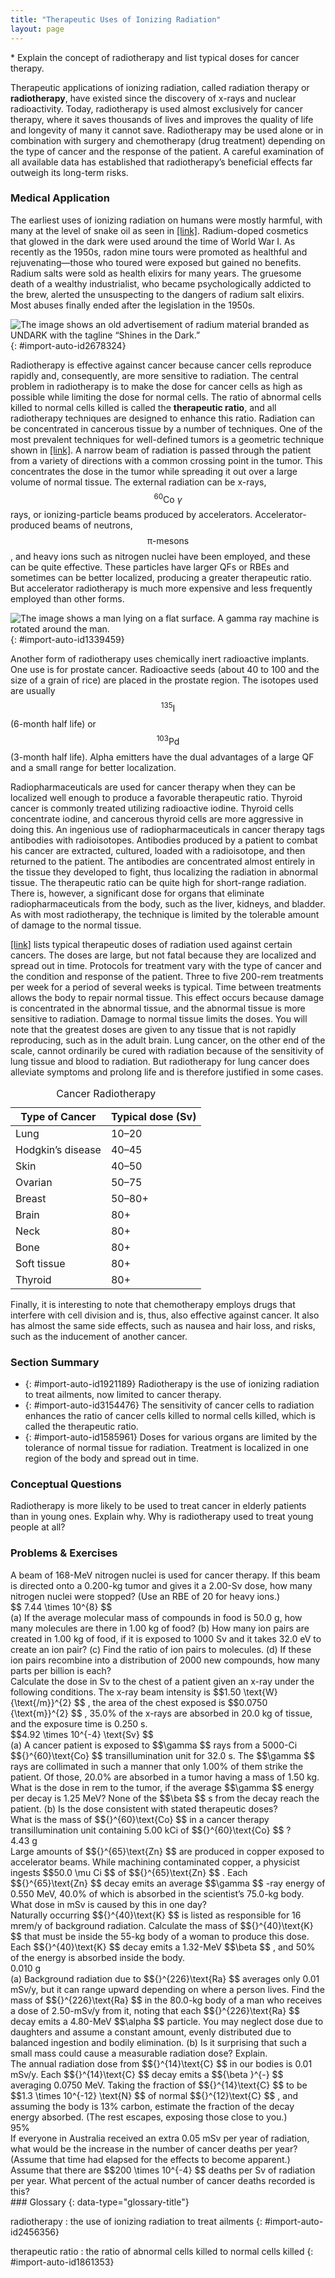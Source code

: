```yaml
---
title: "Therapeutic Uses of Ionizing Radiation"
layout: page
---
```



<div data-type="abstract" markdown="1">
* Explain the concept of radiotherapy and list typical doses for cancer therapy.

</div>

Therapeutic applications of ionizing radiation, called radiation therapy or **radiotherapy**, have existed since the discovery of x-rays and nuclear radioactivity. Today, radiotherapy is used almost exclusively for cancer therapy, where it saves thousands of lives and improves the quality of life and longevity of many it cannot save. Radiotherapy may be used alone or in combination with surgery and chemotherapy (drug treatment) depending on the type of cancer and the response of the patient. A careful examination of all available data has established that radiotherapy’s beneficial effects far outweigh its long-term risks.

### Medical Application

The earliest uses of ionizing radiation on humans were mostly harmful, with many at the level of snake oil as seen in [\[link\]](#import-auto-id2678324). Radium-doped cosmetics that glowed in the dark were used around the time of World War I. As recently as the 1950s, radon mine tours were promoted as healthful and rejuvenating—those who toured were exposed but gained no benefits. Radium salts were sold as health elixirs for many years. The gruesome death of a wealthy industrialist, who became psychologically addicted to the brew, alerted the unsuspecting to the dangers of radium salt elixirs. Most abuses finally ended after the legislation in the 1950s.

![The image shows an old advertisement of radium material branded as UNDARK with the tagline &#x201C;Shines in the Dark.&#x201D;](../resources/Figure_33_03_01a.jpg "The properties of radiation were once touted for far more than its modern use in cancer therapy. Until 1932, radium was advertised for a variety of uses, often with tragic results. (credit: Struthious Bandersnatch.)"){: #import-auto-id2678324}

Radiotherapy is effective against cancer because cancer cells reproduce rapidly and, consequently, are more sensitive to radiation. The central problem in radiotherapy is to make the dose for cancer cells as high as possible while limiting the dose for normal cells. The ratio of abnormal cells killed to normal cells killed is called the **therapeutic ratio**, and all radiotherapy techniques are designed to enhance this ratio. Radiation can be concentrated in cancerous tissue by a number of techniques. One of the most prevalent techniques for well-defined tumors is a geometric technique shown in [\[link\]](#import-auto-id1339459). A narrow beam of radiation is passed through the patient from a variety of directions with a common crossing point in the tumor. This concentrates the dose in the tumor while spreading it out over a large volume of normal tissue. The external radiation can be x-rays,  $${}^{60}\text{Co }\gamma  $$
 rays, or ionizing-particle beams produced by accelerators. Accelerator-produced beams of neutrons,  $$\text{π-mesons} $$
, and heavy ions such as nitrogen nuclei have been employed, and these can be quite effective. These particles have larger QFs or RBEs and sometimes can be better localized, producing a greater therapeutic ratio. But accelerator radiotherapy is much more expensive and less frequently employed than other forms.

![The image shows a man lying on a flat surface. A gamma ray machine is rotated around the man.](../resources/Figure_33_03_02a.jpg "The 60Co source of \( \gamma \);-radiation is rotated around the patient so that the common crossing point is in the tumor, concentrating the dose there. This geometric technique works for well-defined tumors."){: #import-auto-id1339459}

Another form of radiotherapy uses chemically inert radioactive implants. One use is for prostate cancer. Radioactive seeds (about 40 to 100 and the size of a grain of rice) are placed in the prostate region. The isotopes used are usually  $${}^{135}\text{I} $$
 (6-month half life) or  $${}^{103}\text{Pd} $$
 (3-month half life). Alpha emitters have the dual advantages of a large QF and a small range for better localization.

Radiopharmaceuticals are used for cancer therapy when they can be localized well enough to produce a favorable therapeutic ratio. Thyroid cancer is commonly treated utilizing radioactive iodine. Thyroid cells concentrate iodine, and cancerous thyroid cells are more aggressive in doing this. An ingenious use of radiopharmaceuticals in cancer therapy tags antibodies with radioisotopes. Antibodies produced by a patient to combat his cancer are extracted, cultured, loaded with a radioisotope, and then returned to the patient. The antibodies are concentrated almost entirely in the tissue they developed to fight, thus localizing the radiation in abnormal tissue. The therapeutic ratio can be quite high for short-range radiation. There is, however, a significant dose for organs that eliminate radiopharmaceuticals from the body, such as the liver, kidneys, and bladder. As with most radiotherapy, the technique is limited by the tolerable amount of damage to the normal tissue.

[\[link\]](#import-auto-id1994467) lists typical therapeutic doses of radiation used against certain cancers. The doses are large, but not fatal because they are localized and spread out in time. Protocols for treatment vary with the type of cancer and the condition and response of the patient. Three to five 200-rem treatments per week for a period of several weeks is typical. Time between treatments allows the body to repair normal tissue. This effect occurs because damage is concentrated in the abnormal tissue, and the abnormal tissue is more sensitive to radiation. Damage to normal tissue limits the doses. You will note that the greatest doses are given to any tissue that is not rapidly reproducing, such as in the adult brain. Lung cancer, on the other end of the scale, cannot ordinarily be cured with radiation because of the sensitivity of lung tissue and blood to radiation. But radiotherapy for lung cancer does alleviate symptoms and prolong life and is therefore justified in some cases.

<table id="import-auto-id1994467" summary="This table has two columns. The left column lists the type of cancer and the right column lists the typical dose of radiation administered for each type of cancer."><caption><span data-type="title">Cancer Radiotherapy</span></caption><thead><tr>
                        <th>
                            <strong>Type of Cancer</strong>
                        </th>
                        <th>
                            <strong>Typical dose (Sv)</strong>
                        </th>
                    </tr></thead><tbody><tr>
                        <td>Lung</td>
                        <td>10–20</td>
                    </tr><tr>
                        <td>Hodgkin’s disease</td>
                        <td>40–45</td>
                    </tr><tr>
                        <td>Skin</td>
                        <td>40–50</td>
                    </tr><tr>
                        <td>Ovarian</td>
                        <td>50–75</td>
                    </tr><tr>
                        <td>Breast</td>
                        <td>50–80+</td>
                    </tr><tr>
                        <td>Brain</td>
                        <td>80+</td>
                    </tr><tr>
<td>Neck</td>
<td>80+</td>
</tr><tr>
<td>Bone</td>
<td>80+</td>
</tr><tr>
<td>Soft tissue</td>
<td>80+</td>
</tr><tr>
<td>Thyroid</td>
<td>80+</td>
</tr></tbody></table>

Finally, it is interesting to note that chemotherapy employs drugs that interfere with cell division and is, thus, also effective against cancer. It also has almost the same side effects, such as nausea and hair loss, and risks, such as the inducement of another cancer.

### Section Summary

* {: #import-auto-id1921189} Radiotherapy is the use of ionizing radiation to treat ailments, now limited to cancer therapy.
* {: #import-auto-id3154476} The sensitivity of cancer cells to radiation enhances the ratio of cancer cells killed to normal cells killed, which is called the therapeutic ratio.
* {: #import-auto-id1585961} Doses for various organs are limited by the tolerance of normal tissue for radiation. Treatment is localized in one region of the body and spread out in time.

### Conceptual Questions

<div data-type="exercise" data-element-type="conceptual-questions">
<div data-type="problem" markdown="1">
Radiotherapy is more likely to be used to treat cancer in elderly patients than in young ones. Explain why. Why is radiotherapy used to treat young people at all?

</div>
</div>

### Problems &amp; Exercises

<div data-type="exercise" data-element-type="problems-exercises">
<div data-type="problem" markdown="1">
A beam of 168-MeV nitrogen nuclei is used for cancer therapy. If this beam is directed onto a 0.200-kg tumor and gives it a 2.00-Sv dose, how many nitrogen nuclei were stopped? (Use an RBE of 20 for heavy ions.)

</div>
<div data-type="solution" data-element-type="problems-exercises" markdown="1">
 $$ 7.44 \times 10^{8}  $$
</div>
</div>

<div data-type="exercise" data-element-type="problems-exercises">
<div data-type="problem" markdown="1">
(a) If the average molecular mass of compounds in food is 50.0 g, how many molecules are there in 1.00 kg of food? (b) How many ion pairs are created in 1.00 kg of food, if it is exposed to 1000 Sv and it takes 32.0 eV to create an ion pair? (c) Find the ratio of ion pairs to molecules. (d) If these ion pairs recombine into a distribution of 2000 new compounds, how many parts per billion is each?

</div>
</div>

<div data-type="exercise" data-element-type="problems-exercises">
<div data-type="problem" markdown="1">
Calculate the dose in Sv to the chest of a patient given an x-ray under the following conditions. The x-ray beam intensity is  $$1.50 \text{W}{\text{/m}}^{2} $$
, the area of the chest exposed is  $$0.0750 {\text{m}}^{2} $$
, 35.0% of the x-rays are absorbed in 20.0 kg of tissue, and the exposure time is 0.250 s.

</div>
<div data-type="solution" data-element-type="problems-exercises" markdown="1">
 $$4.92 \times 10^{-4}  \text{Sv} $$
</div>
</div>

<div data-type="exercise" data-element-type="problems-exercises">
<div data-type="problem" markdown="1">
(a) A cancer patient is exposed to  $$\gamma  $$
 rays from a 5000-Ci  $${}^{60}\text{Co} $$
 transillumination unit for 32.0 s. The  $$\gamma  $$
 rays are collimated in such a manner that only 1.00% of them strike the patient. Of those, 20.0% are absorbed in a tumor having a mass of 1.50 kg. What is the dose in rem to the tumor, if the average  $$\gamma  $$
 energy per decay is 1.25 MeV? None of the  $$\beta  $$
 s from the decay reach the patient. (b) Is the dose consistent with stated therapeutic doses?

</div>
</div>

<div data-type="exercise" data-element-type="problems-exercises">
<div data-type="problem" markdown="1">
What is the mass of  $${}^{60}\text{Co} $$
 in a cancer therapy transillumination unit containing 5.00 kCi of  $${}^{60}\text{Co} $$
?

</div>
<div data-type="solution" data-element-type="problems-exercises" markdown="1">
4.43 g

</div>
</div>

<div data-type="exercise" data-element-type="problems-exercises">
<div data-type="problem" markdown="1">
Large amounts of  $${}^{65}\text{Zn} $$
 are produced in copper exposed to accelerator beams. While machining contaminated copper, a physicist ingests  $$50.0 \mu Ci $$
 of  $${}^{65}\text{Zn} $$
. Each  $${}^{65}\text{Zn} $$
 decay emits an average  $$\gamma  $$
-ray energy of 0.550 MeV, 40.0% of which is absorbed in the scientist’s 75.0-kg body. What dose in mSv is caused by this in one day?

</div>
</div>

<div data-type="exercise" data-element-type="problems-exercises">
<div data-type="problem" markdown="1">
Naturally occurring  $${}^{40}\text{K} $$
 is listed as responsible for 16 mrem/y of background radiation. Calculate the mass of  $${}^{40}\text{K} $$
 that must be inside the 55-kg body of a woman to produce this dose. Each  $${}^{40}\text{K} $$
 decay emits a 1.32-MeV  $$\beta  $$
, and 50% of the energy is absorbed inside the body.

</div>
<div data-type="solution" data-element-type="problems-exercises" markdown="1">
0.010 g

</div>
</div>

<div data-type="exercise" data-element-type="problems-exercises">
<div data-type="problem" markdown="1">
(a) Background radiation due to  $${}^{226}\text{Ra} $$
 averages only 0.01 mSv/y, but it can range upward depending on where a person lives. Find the mass of  $${}^{226}\text{Ra} $$
 in the 80.0-kg body of a man who receives a dose of 2.50-mSv/y from it, noting that each  $${}^{226}\text{Ra} $$
 decay emits a 4.80-MeV  $$\alpha  $$
 particle. You may neglect dose due to daughters and assume a constant amount, evenly distributed due to balanced ingestion and bodily elimination. (b) Is it surprising that such a small mass could cause a measurable radiation dose? Explain.

</div>
</div>

<div data-type="exercise" data-element-type="problems-exercises">
<div data-type="problem" markdown="1">
The annual radiation dose from  $${}^{14}\text{C} $$
 in our bodies is 0.01 mSv/y. Each  $${}^{14}\text{C} $$
 decay emits a  $${\beta }^{-} $$
 averaging 0.0750 MeV. Taking the fraction of  $${}^{14}\text{C} $$
 to be  $$1.3 \times 10^{-12}  \text{N} $$
 of normal  $${}^{12}\text{C} $$
, and assuming the body is 13% carbon, estimate the fraction of the decay energy absorbed. (The rest escapes, exposing those close to you.)

</div>
<div data-type="solution" data-element-type="problems-exercises" markdown="1">
95%

</div>
</div>

<div data-type="exercise" data-element-type="problems-exercises">
<div data-type="problem" markdown="1">
If everyone in Australia received an extra 0.05 mSv per year of radiation, what would be the increase in the number of cancer deaths per year? (Assume that time had elapsed for the effects to become apparent.) Assume that there are  $$200 \times 10^{-4}  $$
 deaths per Sv of radiation per year. What percent of the actual number of cancer deaths recorded is this?

</div>
</div>

<div data-type="glossary" markdown="1">
### Glossary
{: data-type="glossary-title"}

radiotherapy
: the use of ionizing radiation to treat ailments
{: #import-auto-id2456356}

therapeutic ratio
: the ratio of abnormal cells killed to normal cells killed
{: #import-auto-id1861353}

</div>
